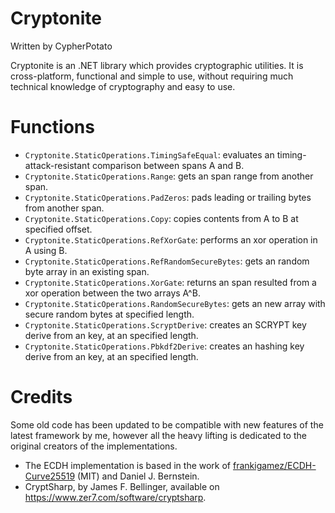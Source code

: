 # Cryptonite

Written by CypherPotato

Cryptonite is an .NET library which provides cryptographic utilities. It
is cross-platform, functional and simple to use, without requiring much
technical knowledge of cryptography and easy to use.

# Functions

- `Cryptonite.StaticOperations.TimingSafeEqual`: evaluates an timing-attack-resistant comparison between spans A and B.
- `Cryptonite.StaticOperations.Range`: gets an span range from another span.
- `Cryptonite.StaticOperations.PadZeros`: pads leading or trailing bytes from another span.
- `Cryptonite.StaticOperations.Copy`: copies contents from A to B at specified offset.
- `Cryptonite.StaticOperations.RefXorGate`: performs an xor operation in A using B.
- `Cryptonite.StaticOperations.RefRandomSecureBytes`: gets an random byte array in an existing span.
- `Cryptonite.StaticOperations.XorGate`: returns an span resulted from a xor operation between the two arrays A^B.
- `Cryptonite.StaticOperations.RandomSecureBytes`: gets an new array with secure random bytes at specified length.
- `Cryptonite.StaticOperations.ScryptDerive`: creates an SCRYPT key derive from an key, at an specified length.
- `Cryptonite.StaticOperations.Pbkdf2Derive`: creates an hashing key derive from an key, at an specified length.

# Credits

Some old code has been updated to be compatible with new features of the latest framework by me, however all the heavy lifting is dedicated to the original creators of the implementations.

- The ECDH implementation is based in the work of [frankigamez/ECDH-Curve25519](https://github.com/frankigamez/ECDH-Curve25519) (MIT) and Daniel J. Bernstein.
- CryptSharp, by James F. Bellinger, available on https://www.zer7.com/software/cryptsharp.